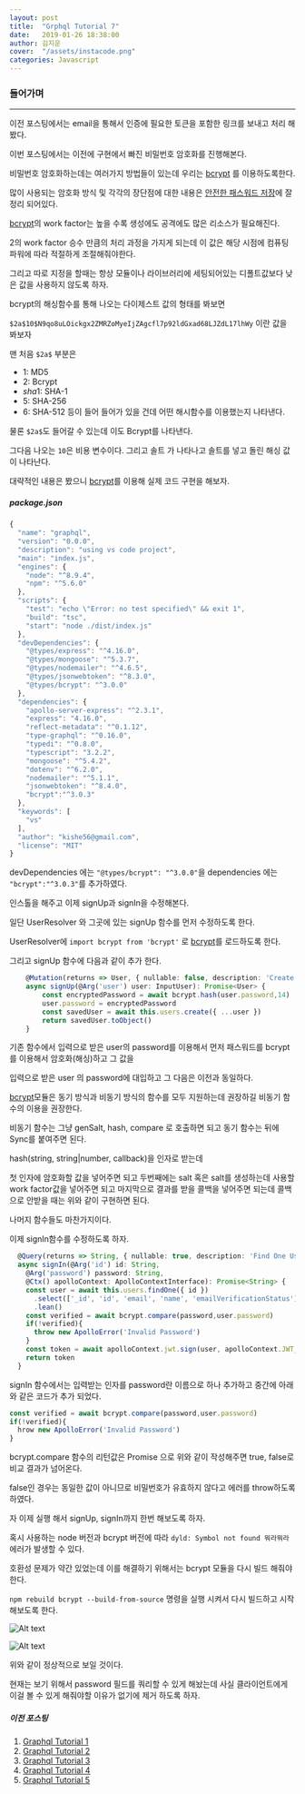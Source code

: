 ```yaml
---
layout: post
title:  "Grphql Tutorial 7"
date:   2019-01-26 18:38:00
author: 김지운
cover:  "/assets/instacode.png"
categories: Javascript
---
```

### 들어가며
---
이전 포스팅에서는 email을 통해서 인증에 필요한 토큰을 포함한 링크를 보내고 처리 해봤다.

이번 포스팅에서는 이전에 구현에서 빠진 비밀번호 암호화를 진행해본다.

비밀번호 암호화하는데는 여러가지 방법들이 있는데 우리는 [bcrypt] 를 이용하도록한다.

많이 사용되는 암호화 방식 및 각각의 장단점에 대한 내용은 [안전한 패스워드 저장]에 잘 정리 되어있다.

[bcrypt]의 work factor는 높을 수록 생성에도 공격에도 많은 리소스가 필요해진다.

2의 work factor 승수 만큼의 처리 과정을 가지게 되는데 이 값은 해당 시점에 컴퓨팅 파워에 따라 적절하게 조절해줘야한다.

그리고 따로 지정을 할때는 항상 모듈이나 라이브러리에 세팅되어있는 디폴트값보다 낮은 값을 사용하지 않도록 하자.

bcrypt의 해싱함수를 통해 나오는 다이제스트 값의 형태를 봐보면

`$2a$10$N9qo8uLOickgx2ZMRZoMyeIjZAgcfl7p92ldGxad68LJZdL17lhWy` 이란 값을 봐보자

맨 처음 `$2a$` 부분은 
- $1$: MD5
- $2$: Bcrypt
- $sha1$: SHA-1
- $5$: SHA-256
- $6$: SHA-512
등이 들어 들어가 있을 건데 어떤 해시함수를 이용했는지 나타낸다.

물론 `$2a$`도 들어갈 수 있는데 이도 Bcrypt를 나타낸다.

그다음 나오는 `10`은 비용 변수이다. 그리고 솔트 가 나타나고 솔트를 넣고 돌린 해싱 값이 나타난다.

대략적인 내용은 봤으니 [bcrypt]를 이용해 실제 코드 구현을 해보자.
##### package.json
```typescript
{
  "name": "graphql",
  "version": "0.0.0",
  "description": "using vs code project",
  "main": "index.js",
  "engines": {
    "node": "^8.9.4",
    "npm": "^5.6.0"
  },
  "scripts": {
    "test": "echo \"Error: no test specified\" && exit 1",
    "build": "tsc",
    "start": "node ./dist/index.js"
  },
  "devDependencies": {
    "@types/express": "^4.16.0",
    "@types/mongoose": "^5.3.7",
    "@types/nodemailer": "^4.6.5",
    "@types/jsonwebtoken": "^8.3.0",
    "@types/bcrypt": "^3.0.0"
  },
  "dependencies": {
    "apollo-server-express": "^2.3.1",
    "express": "4.16.0",
    "reflect-metadata": "^0.1.12",
    "type-graphql": "^0.16.0",
    "typedi": "^0.8.0",
    "typescript": "3.2.2",
    "mongoose": "^5.4.2",
    "dotenv": "^6.2.0",
    "nodemailer": "^5.1.1",
    "jsonwebtoken": "^8.4.0",
    "bcrypt":"^3.0.3"
  },
  "keywords": [
    "vs"
  ],
  "author": "kishe56@gmail.com",
  "license": "MIT"
}
```
devDependencies 에는 `"@types/bcrypt": "^3.0.0"`을 dependencies 에는 `"bcrypt":"^3.0.3"`를 추가하였다.

인스톨을 해주고 이제 signUp과 signIn을 수정해본다.

일단 UserResolver 와 그곳에 있는 signUp 함수를 먼저 수정하도록 한다.

UserResolver에 `import bcrypt from 'bcrypt'` 로 [bcrypt]를 로드하도록 한다.

그리고 signUp 함수에 다음과 같이 추가 한다.
```typescript
    @Mutation(returns => User, { nullable: false, description: 'Create User' })
    async signUp(@Arg('user') user: InputUser): Promise<User> {
        const encryptedPassword = await bcrypt.hash(user.password,14)
        user.password = encryptedPassword
        const savedUser = await this.users.create({ ...user })
        return savedUser.toObject()
    }
```
기존 함수에서 입력으로 받은 user의 password를 이용해서 먼저 패스워드를 bcrypt를 이용해서 암호화(해싱)하고 그 값을

입력으로 받은 user 의 password에 대입하고 그 다음은 이전과 동일하다.

[bcrypt]모듈은 동기 방식과 비동기 방식의 함수를 모두 지원하는데 권장하길 비동기 함수의 이용을 권장한다.

비동기 함수는 그냥 genSalt, hash, compare 로 호출하면 되고 동기 함수는 뒤에 Sync를 붙여주면 된다.

hash(string, string|number, callback)을 인자로 받는데

첫 인자에 암호화할 값을 넣어주면 되고 두번째에는 salt 혹은 salt를 생성하는데 사용할 work factor값을 넣어주면 되고 마지막으로 결과를 받을 콜백을 넣어주면 되는데 콜백으로 안받을 때는 위와 같이 구현하면 된다.

나머지 함수들도 마찬가지이다.

이제 signIn함수를 수정하도록 하자.

```typescript
  @Query(returns => String, { nullable: true, description: 'Find One User' })
  async signIn(@Arg('id') id: String,
    @Arg('password') password: String,
    @Ctx() apolloContext: ApolloContextInterface): Promise<String> {
    const user = await this.users.findOne({ id })
      .select(['_id', 'id', 'email', 'name', 'emailVerificationStatus'])
      .lean()
    const verified = await bcrypt.compare(password,user.password)
    if(!verified){
      throw new ApolloError('Invalid Password')
    }
    const token = await apolloContext.jwt.sign(user, apolloContext.JWT_SECRET_KEY)
    return token
  }
```
signIn 함수에서는 입력받는 인자를 password란 이름으로 하나 추가하고 중간에 아래와 같은 코드가 추가 되었다.

```typescript
const verified = await bcrypt.compare(password,user.password)
if(!verified){
  hrow new ApolloError('Invalid Password')
}
```
bcrypt.compare 함수의 리턴값은 Promise<Boolean> 으로 위와 같이 작성해주면 true, false로 비교 결과가 넘어온다.

false인 경우는 동일한 값이 아니므로 비밀번호가 유효하지 않다고 에러를 throw하도록 하였다.

자 이제 실행 해서 signUp, signIn까지 한번 해보도록 하자.

혹시 사용하는 node 버전과 bcrypt 버전에 따라 `dyld: Symbol not found 뭐라뭐라` 에러가 발생할 수 있다.

호환성 문제가 약간 있었는데 이를 해결하기 위해서는 bcrypt 모듈을 다시 빌드 해줘야한다.

`npm rebuild bcrypt --build-from-source` 명령을 실행 시켜서 다시 빌드하고 시작해보도록 한다.

![Alt text](/assets/Posts/graphql_tutorial_7_1.png)

![Alt text](/assets/Posts/graphql_tutorial_7_2.png)

위와 같이 정상적으로 보일 것이다.

현재는 보기 위해서 password 필드를 쿼리할 수 있게 해놨는데 사실 클라이언트에게 이걸 볼 수 있게 해줘야할 이유가 없기에 제거 하도록 하자.


##### 이전 포스팅
1. [Graphql Tutorial 1]
2. [Graphql Tutorial 2]
3. [Graphql Tutorial 3]
4. [Graphql Tutorial 4]
5. [Graphql Tutorial 5]


[안전한 패스워드 저장]:https://d2.naver.com/helloworld/318732
[bcrypt]:https://www.npmjs.com/package/bcrypt
[nodemailer]:https://nodemailer.com/about/
[mongodb-connect]:https://kishe89.github.io/bluemix(ibm)/2018/02/15/mongodb-connect.html
[mlab]:https://mlab.com
[typescript-handbook]:https://www.typescriptlang.org/docs/handbook/tsconfig-json.html
[Graphql Tutorial 1]:https://kishe89.github.io/javascript/2019/01/01/graphql-tutorial-01.html
[Graphql Tutorial 2]:https://kishe89.github.io/javascript/2019/01/07/graphql-tutorial-02.html
[Graphql Tutorial 3]:https://kishe89.github.io/javascript/2019/01/13/graphql-tutorial-03.html
[Graphql Tutorial 4]:https://kishe89.github.io/javascript/2019/01/19/graphql-tutorial-04.html
[Graphql Tutorial 5]:https://kishe89.github.io/javascript/2019/01/23/graphql-tutorial-05.html

